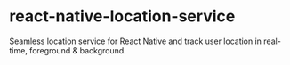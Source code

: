 # react-native-location-service

Seamless location service for React Native and track user location in real-time, foreground & background.

